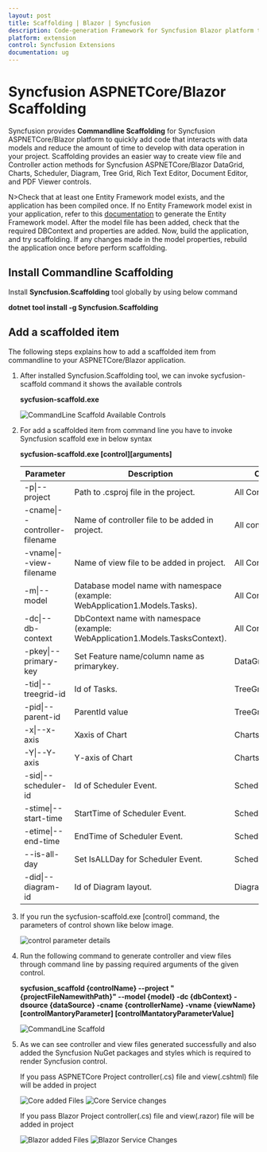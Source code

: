 ```yaml
---
layout: post
title: Scaffolding | Blazor | Syncfusion
description: Code-generation Framework for Syncfusion Blazor platform to quickly create the Controller and Razor in a short time.
platform: extension
control: Syncfusion Extensions
documentation: ug
---
```


# Syncfusion ASPNETCore/Blazor Scaffolding

Syncfusion provides **Commandline Scaffolding** for Syncfusion ASPNETCore/Blazor platform to quickly add code that interacts with data models and reduce the amount of time to develop with data operation in your project. Scaffolding provides an easier way to create view file and Controller action methods for Syncfusion ASPNETCore/Blazor DataGrid, Charts, Scheduler, Diagram, Tree Grid, Rich Text Editor, Document Editor, and PDF Viewer controls.

N>Check that at least one Entity Framework model exists, and the application has been compiled once. If no Entity Framework model exist in your application, refer to this [documentation](https://www.freecodecamp.org/news/how-to-create-an-application-using-blazor-and-entity-framework-core-1c1679d87c7e/) to generate the Entity Framework model. After the model file has been added, check that the required DBContext and properties are added. Now, build the application, and try scaffolding. If any changes made in the model properties, rebuild the application once before perform scaffolding.


## Install Commandline Scaffolding

Install **Syncfusion.Scaffolding** tool globally by using below command 

**dotnet tool install -g Syncfusion.Scaffolding** 

## Add a scaffolded item

The following steps explains how to add a scaffolded item from commandline to your ASPNETCore/Blazor application.

1. After installed Syncfusion.Scaffolding tool, we can invoke sycfusion-scaffold command it shows the available controls

	**sycfusion-scaffold.exe**
	
	![CommandLine Scaffold Available Controls](images/AvailableControl.png)
	
2. For add a scaffolded item from command line you have to invoke Syncfusion scaffold exe in below syntax	
	
	**sycfusion-scaffold.exe [control][arguments]**
	
	| Parameter                     | Description                                                                   | Control           |
	|-------------------------------|-------------------------------------------------------------------------------|-------------------|
	| -p&#124;--project                 |  Path to .csproj file in the project.                                         |  All Controls     | 
	| -cname&#124;--controller-filename | Name of controller file to be added in project.                               | All controls      |
	| -vname&#124;--view-filename       | Name of view file to be added in project.                                     | All Controls      |
	| -m&#124;--model                   | Database model name with namespace (example: WebApplication1.Models.Tasks).   | All Controls      |
	| -dc&#124;--db-context             | DbContext name with namespace (example: WebApplication1.Models.TasksContext). | All Controls      |
	| -pkey&#124;--primary-key          | Set Feature name/column name as primarykey.                                   | DataGrid/TreeGrid |
	| -tid&#124;--treegrid-id           | Id of Tasks.                                                                  | TreeGrid          |
	| -pid&#124;--parent-id             | ParentId value                                                                | TreeGrid/Diagram  |
	| -x&#124;--x-axis                  | Xaxis of Chart                                                                | Charts            |
	| -Y&#124;--Y-axis                  | Y-axis of Chart                                                               | Charts            |
	| -sid&#124;--scheduler-id          | Id of Scheduler Event.                                                        | Scheduler         |
	| -stime&#124;--start-time          | StartTime of Scheduler Event.                                                 | Scheduler         |
	| -etime&#124;--end-time            | EndTime of Scheduler Event.                                                   | Scheduler         |
	| --is-all-day                  | Set IsALLDay for Scheduler Event.                                             | Scheduler         |
	| -did&#124;--diagram-id            | Id of Diagram layout.                                                         | Diagram           |	

2. If you run the sycfusion-scaffold.exe [control] command, the parameters of control shown like below image.
	
	![control parameter details](images/controlparameter.png)
	
3. Run the following command to generate controller and view files through command line by passing  required arguments	of the given control.
	
	**sycfusion_scaffold {controlName} --project "{projectFileNamewithPath}" --model {model} -dc {dbContext}  -dsource {dataSource} -cname {controllerName} -vname {viewName} [controlMantoryParameter] [controlMantatoryParameterValue]**
	
	![CommandLine Scaffold](images/commandline.png)
	
4.  As we can see controller and view files generated successfully and also added the Syncfusion NuGet packages and styles which is required to render Syncfusion control.
	
	If you pass ASPNETCore Project controller(.cs) file and view(.cshtml) file will be added in project
	
	![Core added Files](images/Corefiles.png)
	![Core Service changes](images/CoreScript.png)
	
	If you pass Blazor Project controller(.cs) file and view(.razor) file will be added in project
	
	![Blazor added Files](images/blazorfile.png)
	![Blazor Service Changes](images/blazorstyle.png)
	
	